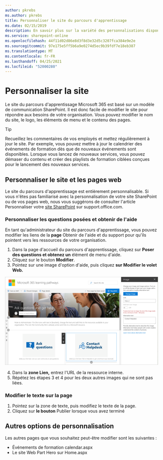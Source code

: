 ```yaml
---
author: pkrebs
ms.author: pkrebs
title: Personnaliser le site du parcours d'apprentissage
ms.date: 02/15/2019
description: En savoir plus sur la variété des personnalisations disponibles avec le parcours d'apprentissage de Microsoft 365
ms.service: sharepoint-online
ms.openlocfilehash: 44f11d02d86e8d3f8d3e32d5c3207fca384e9e2e
ms.sourcegitcommit: 97e175e5ff5b6a9e0274d5ec9b39fdf7e18eb387
ms.translationtype: MT
ms.contentlocale: fr-FR
ms.lasthandoff: 04/25/2021
ms.locfileid: "52000280"
---
```

# <a name="customize-the-site"></a>Personnaliser la site

Le site du parcours d'apprentissage Microsoft 365 est basé sur un modèle de communication SharePoint. Il est donc facile de modifier le site pour répondre aux besoins de votre organisation. Vous pouvez modifier le nom du site, le logo, les éléments de menu et le contenu des pages. 

> [!TIP]
> Recueillez les commentaires de vos employés et mettez régulièrement à jour le site. Par exemple, vous pouvez mettre à jour le calendrier des événements de formation dès que de nouveaux événements sont disponibles. Lorsque vous lancez de nouveaux services, vous pouvez démaser du contenu et créer des playlists de formation ciblées conçues pour le lancement des nouveaux services. 

## <a name="customize-the-site-and-web-pages"></a>Personnaliser le site et les pages web

Le site du parcours d'apprentissage est entièrement personnalisable. Si vous n'êtes pas familiarisé avec la personnalisation de votre site SharePoint ou de vos pages web, nous vous suggérons de consulter l'article Personnaliser votre [site SharePoint](https://support.office.com/article/customize-your-sharepoint-site-320b43e5-b047-4fda-8381-f61e8ac7f59b) sur support.office.com. 

### <a name="customize-ask-questions-and-get-help"></a>Personnaliser les questions posées et obtenir de l'aide

En tant qu'administrateur du site du parcours d'apprentissage, vous pouvez modifier les liens de la **page** Obtenir de l'aide et du support pour qu'ils pointent vers les ressources de votre organisation. 

1.  Dans la page d'accueil du parcours d'apprentissage, cliquez sur **Poser des questions et obtenez un** élément de menu d'aide.
2.  Cliquez sur le bouton **Modifier**.
3.  Pointez sur une image d'option d'aide, puis cliquez **sur Modifier le volet Web.**

![cg-edithelp.png](media/cg-edithelp.png)

4.  Dans la **zone Lien,** entrez l'URL de la ressource interne. 
5.  Répétez les étapes 3 et 4 pour les deux autres images qui ne sont pas liées.

### <a name="change-the-text-on-the-page"></a>Modifier le texte sur la page

1. Pointez sur la zone de texte, puis modifiez le texte de la page. 
2. Cliquez sur **le bouton** Publier lorsque vous avez terminé

## <a name="other-customization-options"></a>Autres options de personnalisation
Les autres pages que vous souhaitez peut-être modifier sont les suivantes :

- Événements de formation calendar.aspx
- Le site Web Part Hero sur Home.aspx

